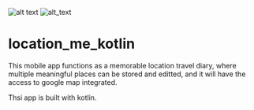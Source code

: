 ![alt text](https://img.shields.io/badge/kotlin-1.4.21--release--Studio4.1--1-green) 
![alt_text](https://img.shields.io/badge/requirements-API%2021%3A%20lolipop-ff69b4)
# location_me_kotlin

This mobile app functions as a memorable location travel diary, where multiple meaningful places can be stored and editted, and it will have the access to google map integrated.

Thsi app is built with kotlin.
